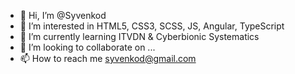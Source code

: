 - 👋 Hi, I’m @Syvenkod
- 👀 I’m interested in HTML5, CSS3, SCSS, JS, Angular, TypeScript
- 🌱 I’m currently learning ITVDN & Cyberbionic Systematics
- 💞️ I’m looking to collaborate on ...
- 📫 How to reach me syvenkod@gmail.com

<!---
Syvenkod/Syvenkod is a ✨ special ✨ repository because its `README.md` (this file) appears on your GitHub profile.
You can click the Preview link to take a look at your changes.
--->
